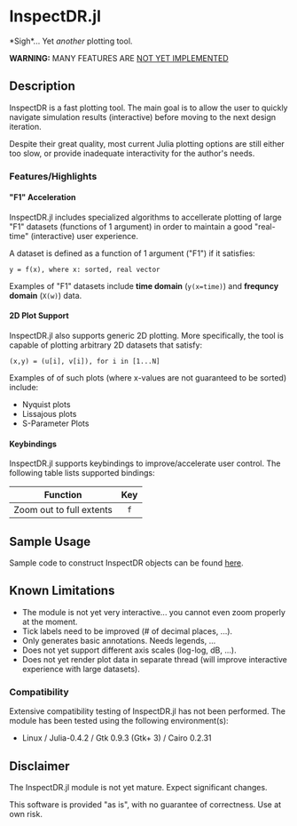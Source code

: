 # InspectDR.jl

\*Sigh\*... Yet *another* plotting tool.

**WARNING:** MANY FEATURES ARE [NOT YET IMPLEMENTED](#KnownLimitations)

## Description

InspectDR is a fast plotting tool.  The main goal is to allow the user to quickly navigate simulation results (interactive) before moving to the next design iteration.

Despite their great quality, most current Julia plotting options are still either too slow, or provide inadequate interactivity for the author's needs.

### Features/Highlights

#### "F1" Acceleration

InspectDR.jl includes specialized algorithms to accellerate plotting of large "F1" datasets (functions of 1 argument) in order to maintain a good "real-time" (interactive) user experience.

A dataset is defined as a function of 1 argument ("F1") if it satisfies:

	y = f(x), where x: sorted, real vector

Examples of "F1" datasets include **time domain** (`y(x=time)`) and **frequncy domain** (`X(w)`) data.

#### 2D Plot Support

InspectDR.jl also supports generic 2D plotting.  More specifically, the tool is capable of plotting arbitrary 2D datasets that satisfy:

	(x,y) = (u[i], v[i]), for i in [1...N]

Examples of of such plots (where x-values are not guaranteed to be sorted) include:

 - Nyquist plots
 - Lissajous plots
 - S-Parameter Plots

#### Keybindings

InspectDR.jl supports keybindings to improve/accelerate user control.  The following table lists supported bindings:

| Function | Key |
| -------- | :---: |
| Zoom out to full extents | `f` |

## Sample Usage

Sample code to construct InspectDR objects can be found [here](sample/).

<a name="KnownLimitations"></a>
## Known Limitations

 - The module is not yet very interactive... you cannot even zoom properly at the moment.
 - Tick labels need to be improved (# of decimal places, ...).
 - Only generates basic annotations. Needs legends, ...
 - Does not yet support different axis scales (log-log, dB, ...).
 - Does not yet render plot data in separate thread (will improve interactive experience with large datasets).

### Compatibility

Extensive compatibility testing of InspectDR.jl has not been performed.  The module has been tested using the following environment(s):

 - Linux / Julia-0.4.2 / Gtk 0.9.3 (Gtk+ 3) / Cairo 0.2.31

## Disclaimer

The InspectDR.jl module is not yet mature.  Expect significant changes.

This software is provided "as is", with no guarantee of correctness.  Use at own risk.
